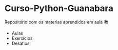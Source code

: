 # Curso-Python-Guanabara
 Repositório com os materias aprendidos em aula :books:
 - Aulas
 - Exercícios
 - Desafios
